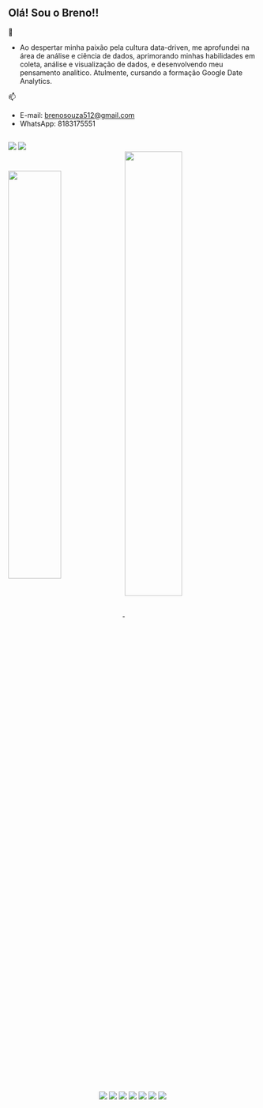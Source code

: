 ## Olá! Sou o Breno!!

📕
- Ao despertar minha paixão pela cultura data-driven, me aprofundei na área de análise e ciência de dados, aprimorando minhas habilidades em coleta, análise e visualização de dados, e desenvolvendo meu pensamento analítico. Atulmente, cursando a formação Google Date Analytics.

📫 
- E-mail: brenosouza512@gmail.com
- WhatsApp: 8183175551
 ## 
 <html>
  <div style="display: inline_block">
    <a href="https://www.linkedin.com/in/breno-sz/" target="_blank"><img src="https://img.shields.io/badge/LinkedIn-0077B5?style=for-the-badge&logo=linkedin&logoColor=white" target="_blank"></a>
    <a href="mailto: brenosouza512@gmail.com"><img src="https://img.shields.io/badge/Gmail-D14836?style=for-the-badge&logo=gmail&logoColor=white" target="_blank"></a> 
  </div>

  <div>
    <a href="https://github.com/breno-sz">
    <img align="center" width="46%" src="https://github-readme-stats.vercel.app/api?username=bren0512&show_icons=true&theme=tokyonight&count_private=true"/>
    <img align="center" width="48%" src ="https://github-readme-stats.vercel.app/api/top-langs/?username=bren0512&layout=compact&theme=tokyonight&hide"/>
  </div>

  ##

  <div style="display: inline_block" align="center">
    <a><img src="https://img.shields.io/badge/Tableau-E97627?style=for-the-badge&logo=Tableau&logoColor=white" target="_blank"></a>
    <a><img src="https://img.shields.io/badge/PowerBI-F2C811?style=for-the-badge&logo=Power%20BI&logoColor=white" target="_blank"></a>
    <a><img src="https://img.shields.io/badge/MySQL-005C84?style=for-the-badge&logo=mysql&logoColor=white" target="_blank"></a>
    <a><img src="https://img.shields.io/badge/Markdown-000000?style=for-the-badge&logo=markdown&logoColor=white" target="_blank"></a>
    <a></a><img src="https://img.shields.io/badge/Python-FFD43B?style=for-the-badge&logo=python&logoColor=blue" target="_blank"></a>
    <a><img src="https://img.shields.io/badge/Colab-F9AB00?style=for-the-badge&logo=googlecolab&color=525252" target="_blank"></a>
    <a><img src="https://img.shields.io/badge/GIT-E44C30?style=for-the-badge&logo=git&logoColor=white" target="_blank"></a>
  <div>
</html>
